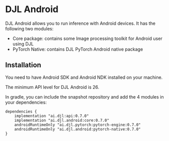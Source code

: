 # DJL Android

DJL Android allows you to run inference with Android devices.
It has the following two modules:

- Core package: contains some Image processing toolkit for Android user using DJL
- PyTorch Native: contains DJL PyTorch Android native package

## Installation
You need to have Android SDK and Android NDK installed on your machine.

The minimum API level for DJL Android is 26.

In gradle, you can include the snapshot repository and add the 4 modules in your dependencies:

```
dependencies {
    implementation "ai.djl:api:0.7.0"
    implementation "ai.djl.android:core:0.7.0"
    androidRuntimeOnly "ai.djl.pytorch:pytorch-engine:0.7.0"
    androidRuntimeOnly "ai.djl.android:pytorch-native:0.7.0"
}
```
